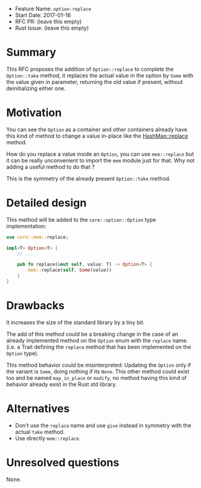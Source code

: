 - Feature Name: `option-replace`
- Start Date: 2017-01-16
- RFC PR: (leave this empty)
- Rust Issue: (leave this empty)

# Summary
[summary]: #summary

This RFC proposes the addition of `Option::replace` to complete the `Option::take` method, it replaces the actual value in the option by `Some` with the value given in parameter, returning the old value if present, without deinitializing either one.

# Motivation
[motivation]: #motivation

You can see the `Option` as a container and other containers already have this kind of method to change a value in-place like the [HashMap::replace](https://doc.rust-lang.org/std/collections/struct.HashSet.html#method.replace) method.

How do you replace a value inside an `Option`, you can use `mem::replace` but it can be really unconvenient to import the `mem` module just for that. Why not adding a useful method to do that ?

This is the symmetry of the already present `Option::take` method.

# Detailed design
[design]: #detailed-design

This method will be added to the `core::option::Option` type implementation:

```rust
use core::mem::replace;

impl<T> Option<T> {
    // ...

    pub fn replace(&mut self, value: T) -> Option<T> {
        mem::replace(self, Some(value))
    }
}
```

# Drawbacks
[drawbacks]: #drawbacks

It increases the size of the standard library by a tiny bit.

The add of this method could be a breaking change in the case of an already implemented method on the `Option` enum with the `replace` name. (i.e. a Trait defining the `replace` method that has been implemented on the `Option` type).

This method behavior could be misinterpreted: Updating the `Option` only if the variant is `Some`, doing nothing if its `None`. This other method could exist too and be named `map_in_place` or `modify`, no method having this kind of behavior already exist in the Rust std library.

# Alternatives
[alternatives]: #alternatives

- Don't use the `replace` name and use `give` instead in symmetry with the actual `take` method.
- Use directly `mem::replace`.

# Unresolved questions
[unresolved]: #unresolved-questions

None.
